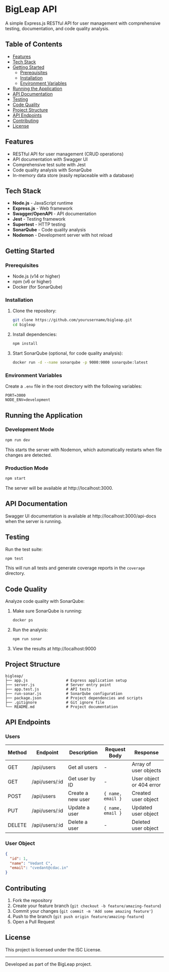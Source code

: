 # BigLeap API

A simple Express.js RESTful API for user management with comprehensive testing, documentation, and code quality analysis.

## Table of Contents

- [Features](#features)
- [Tech Stack](#tech-stack)
- [Getting Started](#getting-started)
  - [Prerequisites](#prerequisites)
  - [Installation](#installation)
  - [Environment Variables](#environment-variables)
- [Running the Application](#running-the-application)
- [API Documentation](#api-documentation)
- [Testing](#testing)
- [Code Quality](#code-quality)
- [Project Structure](#project-structure)
- [API Endpoints](#api-endpoints)
- [Contributing](#contributing)
- [License](#license)

## Features

- RESTful API for user management (CRUD operations)
- API documentation with Swagger UI
- Comprehensive test suite with Jest
- Code quality analysis with SonarQube
- In-memory data store (easily replaceable with a database)

## Tech Stack

- **Node.js** - JavaScript runtime
- **Express.js** - Web framework
- **Swagger/OpenAPI** - API documentation
- **Jest** - Testing framework
- **Supertest** - HTTP testing
- **SonarQube** - Code quality analysis
- **Nodemon** - Development server with hot reload

## Getting Started

### Prerequisites

- Node.js (v14 or higher)
- npm (v6 or higher)
- Docker (for SonarQube)

### Installation

1. Clone the repository:
   ```bash
   git clone https://github.com/yourusername/bigleap.git
   cd bigleap
   ```

2. Install dependencies:
   ```bash
   npm install
   ```

3. Start SonarQube (optional, for code quality analysis):
   ```bash
   docker run -d --name sonarqube -p 9000:9000 sonarqube:latest
   ```

### Environment Variables

Create a `.env` file in the root directory with the following variables:

```
PORT=3000
NODE_ENV=development
```

## Running the Application

### Development Mode

```bash
npm run dev
```

This starts the server with Nodemon, which automatically restarts when file changes are detected.

### Production Mode

```bash
npm start
```

The server will be available at http://localhost:3000.

## API Documentation

Swagger UI documentation is available at http://localhost:3000/api-docs when the server is running.

## Testing

Run the test suite:

```bash
npm test
```

This will run all tests and generate coverage reports in the `coverage` directory.

## Code Quality

Analyze code quality with SonarQube:

1. Make sure SonarQube is running:
   ```bash
   docker ps
   ```

2. Run the analysis:
   ```bash
   npm run sonar
   ```

3. View the results at http://localhost:9000

## Project Structure

```
bigleap/
├── app.js                 # Express application setup
├── server.js              # Server entry point
├── app.test.js            # API tests
├── run-sonar.js           # SonarQube configuration
├── package.json           # Project dependencies and scripts
├── .gitignore             # Git ignore file
└── README.md              # Project documentation
```

## API Endpoints

### Users

| Method | Endpoint        | Description         | Request Body                | Response                  |
|--------|-----------------|---------------------|----------------------------|---------------------------|
| GET    | /api/users      | Get all users       | -                          | Array of user objects     |
| GET    | /api/users/:id  | Get user by ID      | -                          | User object or 404 error  |
| POST   | /api/users      | Create a new user   | `{ name, email }`          | Created user object       |
| PUT    | /api/users/:id  | Update a user       | `{ name, email }`          | Updated user object       |
| DELETE | /api/users/:id  | Delete a user       | -                          | Deleted user object       |

### User Object

```json
{
  "id": 1,
  "name": "Vedant C",
  "email": "cvedant@cdac.in"
}
```

## Contributing

1. Fork the repository
2. Create your feature branch (`git checkout -b feature/amazing-feature`)
3. Commit your changes (`git commit -m 'Add some amazing feature'`)
4. Push to the branch (`git push origin feature/amazing-feature`)
5. Open a Pull Request

## License

This project is licensed under the ISC License.

---

Developed as part of the BigLeap project.